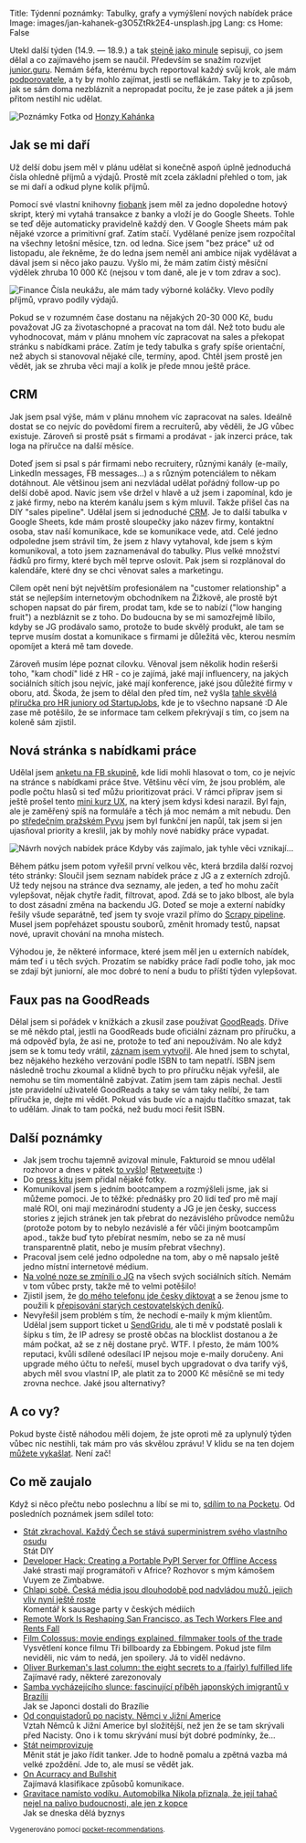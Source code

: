 Title: Týdenní poznámky: Tabulky, grafy a vymýšlení nových nabídek práce
Image: images/jan-kahanek-g3O5ZtRk2E4-unsplash.jpg
Lang: cs
Home: False


Utekl další týden (14.9. — 18.9.) a tak [stejně jako minule]({filename}/2020-09-11_tydenni-poznamky-media-a-metriky-z-prirucky.md) sepisuji, co jsem dělal a co zajímavého jsem se naučil. Především se snažím rozvíjet [junior.guru](https://junior.guru/). Nemám šéfa, kterému bych reportoval každý svůj krok, ale mám [podporovatele](https://junior.guru/donate/), a ty by mohlo zajímat, jestli se neflákám. Taky je to způsob, jak se sám doma nezbláznit a nepropadat pocitu, že je zase pátek a já jsem přitom nestihl nic udělat.

![Poznámky]({static}/images/jan-kahanek-g3O5ZtRk2E4-unsplash.jpg)
Fotka od [Honzy Kahánka](https://unsplash.com/@honza_kahanek)


## Jak se mi daří

Už delší dobu jsem měl v plánu udělat si konečně aspoň úplně jednoduchá čísla ohledně příjmů a výdajů. Prostě mít zcela základní přehled o tom, jak se mi daří a odkud plyne kolik příjmů.

Pomocí své vlastní knihovny [fiobank](https://github.com/honzajavorek/fiobank) jsem měl za jedno dopoledne hotový skript, který mi vytahá transakce z banky a vloží je do Google Sheets. Tohle se teď děje automaticky pravidelně každý den. V Google Sheets mám pak nějaké vzorce a primitivní graf. Zatím stačí. Vydělané peníze jsem rozpočítal na všechny letošní měsíce, tzn. od ledna. Sice jsem "bez práce" už od listopadu, ale řekněme, že do ledna jsem neměl ani ambice nijak vydělávat a dával jsem si něco jako pauzu. Vyšlo mi, že mám zatím čistý měsíční výdělek zhruba 10 000 Kč (nejsou v tom daně, ale je v tom zdrav a soc).

![Finance]({static}/images/finance.png)
Čísla neukážu, ale mám tady výborné koláčky. Vlevo podíly příjmů, vpravo podíly výdajů.

Pokud se v rozumném čase dostanu na nějakých 20-30 000 Kč, budu považovat JG za životaschopné a pracovat na tom dál. Než toto budu ale vyhodnocovat, mám v plánu mnohem víc zapracovat na sales a překopat stránku s nabídkami práce. Zatím je tedy tabulka s grafy spíše orientační, než abych si stanovoval nějaké cíle, termíny, apod. Chtěl jsem prostě jen vědět, jak se zhruba věci mají a kolik je přede mnou ještě práce.

## CRM

Jak jsem psal výše, mám v plánu mnohem víc zapracovat na sales. Ideálně dostat se co nejvíc do povědomí firem a recruiterů, aby věděli, že JG vůbec existuje. Zároveň si prostě psát s firmami a prodávat - jak inzerci práce, tak loga na příručce na další měsíce.

Doteď jsem si psal s pár firmami nebo recruitery, různými kanály (e-maily, LinkedIn messages, FB messages…) a s různým potenciálem to někam dotáhnout. Ale většinou jsem ani nezvládal udělat pořádný follow-up po delší době apod. Navíc jsem vše držel v hlavě a už jsem i zapomínal, kdo je z jaké firmy, nebo na kterém kanálu jsem s kým mluvil. Takže přišel čas na DIY "sales pipeline". Udělal jsem si jednoduché [CRM](https://cs.wikipedia.org/wiki/%C5%98%C3%ADzen%C3%AD_vztah%C5%AF_se_z%C3%A1kazn%C3%ADky). Je to další tabulka v Google Sheets, kde mám prostě sloupečky jako název firmy, kontaktní osoba, stav naší komunikace, kde se komunikace vede, atd. Celé jedno odpoledne jsem strávil tím, že jsem z hlavy vytahoval, kde jsem s kým komunikoval, a toto jsem zaznamenával do tabulky. Plus velké množství řádků pro firmy, které bych měl teprve oslovit. Pak jsem si rozplánoval do kalendáře, které dny se chci věnovat sales a marketingu.

Cílem opět není být největším profesionálem na "customer relationship" a stát se nejlepším internetovým obchodníkem na Žižkově, ale prostě být schopen napsat do pár firem, prodat tam, kde se to nabízí ("low hanging fruit") a nezbláznit se z toho. Do budoucna by se mi samozřejmě líbilo, kdyby se JG prodávalo samo, protože to bude skvělý produkt, ale tam se teprve musím dostat a komunikace s firmami je důležitá věc, kterou nesmím opomíjet a která mě tam dovede.

Zároveň musím lépe poznat cílovku. Věnoval jsem několik hodin rešerši toho, "kam chodí" lidé z HR - co je zajímá, jaké mají influencery, na jakých sociálních sítích jsou nejvíc, jaké mají konference, jaké jsou důležité firmy v oboru, atd. Škoda, že jsem to dělal den před tím, než vyšla [tahle skvělá příručka pro HR juniory od StartupJobs](https://www.startupjobs.cz/vzdelavani/pruvodce-hr-nejen-pro-juniory), kde je to všechno napsané :D Ale zase mě potěšilo, že se informace tam celkem překrývají s tím, co jsem na koleně sám zjistil.


## Nová stránka s nabídkami práce

Udělal jsem [anketu na FB skupině](https://www.facebook.com/groups/junior.guru/permalink/450085692581710/?__cft__[0]=AZWXv5Y3rLA-8V-LERTjr5LdtflChy3vCamVIp20oogoYab5MDUNO0QkCw69NDZHfU7LBquzztHohOvVrQv4zKB5BEXGIR-ah960G7EYEJGQ9mI5U60vxgwh2SOr9YRM3ZRkW7ztoq4ECtoTRJy44-O-jOS_FDBI1QsD7oudiI6B6FOejyyjC2sRknr3FmyNRH4&__tn__=%2CO%2CP-R), kde lidi mohli hlasovat o tom, co je nejvíc na stránce s nabídkami práce štve. Většinu věcí vím, že jsou problém, ale podle počtu hlasů si teď můžu prioritizovat práci. V rámci příprav jsem si ještě prošel tento [mini kurz UX](https://the-ux-mini-course.com/), na který jsem kdysi kdesi narazil. Byl fajn, ale je zaměřený spíš na formuláře a těch já moc nemám a mít nebudu. Den po [středečním pražském Pyvu](https://pyvo.cz/praha-pyvo/2020-09/) jsem byl funkční jen napůl, tak jsem si jen ujasňoval priority a kreslil, jak by mohly nové nabídky práce vypadat.

![Návrh nových nabídek práce]({static}/images/nabidky-prace-navrh.jpg)
Kdyby vás zajímalo, jak tyhle věci vznikají…

Během pátku jsem potom vyřešil první velkou věc, která brzdila další rozvoj této stránky: Sloučil jsem seznam nabídek práce z JG a z externích zdrojů. Už tedy nejsou na stránce dva seznamy, ale jeden, a teď ho mohu začít vylepšovat, nějak chytře řadit, filtrovat, apod. Zdá se to jako blbost, ale byla to dost zásadní změna na backendu JG. Doteď se moje a externí nabídky řešily všude separátně, teď jsem ty svoje vrazil přímo do [Scrapy pipeline](https://docs.scrapy.org/en/latest/topics/item-pipeline.html). Musel jsem popřeházet spoustu souborů, změnit hromady testů, napsat nové, upravit chování na mnoha místech.

Výhodou je, že některé informace, které jsem měl jen u externích nabídek, mám teď i u těch svých. Prozatím se nabídky práce řadí podle toho, jak moc se zdají být juniorní, ale moc dobré to není a budu to příští týden vylepšovat.


## Faux pas na GoodReads

Dělal jsem si pořádek v knížkách a zkusil zase používat [GoodReads](https://www.goodreads.com/). Dříve se mě někdo ptal, jestli na GoodReads bude oficiální záznam pro příručku, a má odpověď byla, že asi ne, protože to teď ani nepoužívám. No ale když jsem se k tomu tedy vrátil, [záznam jsem vytvořil](https://www.goodreads.com/book/show/55336121-p-ru-ka-o-hled-n-prvn-pr-ce-v-it?from_search=true&from_srp=true&qid=GPhvAHV2jx&rank=1). Ale hned jsem to schytal, bez nějakého hezkého verzování podle ISBN to tam nepatří. ISBN jsem následně trochu zkoumal a klidně bych to pro příručku nějak vyřešil, ale nemohu se tím momentálně zabývat. Zatím jsem tam zápis nechal. Jestli jste pravidelní uživatelé GoodReads a taky se vám taky nelíbí, že tam příručka je, dejte mi vědět. Pokud vás bude víc a najdu tlačítko smazat, tak to udělám. Jinak to tam počká, než budu moci řešit ISBN.


## Další poznámky

- Jak jsem trochu tajemně avizoval minule, Fakturoid se mnou udělal rozhovor a dnes v pátek [to vyšlo](https://www.fakturoid.cz/blog/2020/09/18/profil-zakaznika-junior-guru)! [Retweetujte](https://twitter.com/honzajavorek/status/1306877321924808705) :)
- Do [press kitu](https://junior.guru/press/) jsem přidal nějaké fotky.
- Komunikoval jsem s jedním bootcampem a rozmýšleli jsme, jak si můžeme pomoci. Je to těžké: přednášky pro 20 lidí teď pro mě mají malé ROI, oni mají mezinárodní studenty a JG je jen česky, success stories z jejich stránek jen tak přebrat do nezávislého průvodce nemůžu (protože potom by to nebylo nezávislé a fér vůči jiným bootcampům apod., takže buď tyto přebírat nesmím, nebo se za ně musí transparentně platit, nebo je musím přebrat všechny).
- Pracoval jsem celé jedno odpoledne na tom, aby o mě napsalo ještě jedno místní internetové médium.
- [Na volné noze se zmínili o JG](https://facebook.com/story.php?story_fbid=10157716805963862&id=104175623861&anchor_composer=false&ref=m_notif) na všech svých sociálních sítích. Nemám v tom vůbec prsty, takže mě to velmi potěšilo!
- Zjistil jsem, že [do mého telefonu jde česky diktovat](https://twitter.com/honzajavorek/status/1306620863861620739) a se ženou jsme to použili k [přepisování starých cestovatelských deníků](https://twitter.com/honzajavorek/status/1306621571751202819).
- Nevyřešil jsem problém s tím, že nechodí e-maily k mým klientům. Udělal jsem support ticket u [SendGridu](https://sendgrid.com/), ale ti mě v podstatě poslali k šípku s tím, že IP adresy se prostě občas na blocklist dostanou a že mám počkat, až se z něj dostane pryč. WTF. I přesto, že mám 100% reputaci, kvůli sdílené odesílací IP nejsou moje e-maily doručeny. Ani upgrade mého účtu to neřeší, musel bych upgradovat o dva tarify výš, abych měl svou vlastní IP, ale platit za to 2000 Kč měsíčně se mi tedy zrovna nechce. Jaké jsou alternativy?


## A co vy?

Pokud byste čistě náhodou měli dojem, že jste oproti mě za uplynulý týden vůbec nic nestihli, tak mám pro vás skvělou zprávu! V klidu se na ten dojem [můžete vykašlat]({filename}/2020-06-04_neni-to-zavod.md). Není zač!


## Co mě zaujalo

Když si něco přečtu nebo poslechnu a líbí se mi to, [sdílím to na Pocketu](https://getpocket.com/@honzajavorek). Od posledních poznámek jsem sdílel toto:

- [Stát zkrachoval. Každý Čech se stává superministrem svého vlastního osudu](https://nazory.aktualne.cz/stat-zkrachoval-kazdy-cech-se-stava-superministrem-sveho-vla/r~02071908f38711ea80e60cc47ab5f122/)<br>Stát DIY
- [Developer Hack: Creating a Portable PyPI Server for Offline Access](https://www.builtinafrica.io/blog-post/vuyisile-ndlovu-pypi)<br>Jaké strasti mají programátoři v Africe? Rozhovor s mým kámošem Vuyem ze Zimbabwe.
- [Chlapi sobě. Česká média jsou dlouhodobě pod nadvládou mužů, jejich vliv nyní ještě roste](https://denikn.cz/435936/chlapi-sobe-ceska-media-jsou-dlouhodobe-pod-nadvladou-muzu-jejich-vliv-nyni-jeste-roste/?ref=dnapp&cst=9640c5a6e9ab98fbe3d8245f9a321d370c028a48&fbclid=IwAR1Pr4YtW1FReWlEAf2FBIHZblo4g9xQ98gYSOsHn-tSDzQMI2xR648G4N0)<br>Komentář k sausage party v českých médiích
- [Remote Work Is Reshaping San Francisco, as Tech Workers Flee and Rents Fall](https://www.wsj.com/amp/articles/remote-work-is-reshaping-san-francisco-as-tech-workers-flee-and-rents-fall-11597413602#click=https://t.co/rUNGeV9Jyy)
- [Film Colossus: movie endings explained, filmmaker tools of the trade](https://filmcolossus.com/single-post/2018/02/25/Explaining-the-end-of-THREE-BILLBOARDS-OUTSIDE-EBBING-MISSOURI-the-theme-of-moral-ambiguity-how-endings-inform-the-story-and-whether-or-not-Mildred-kills-the-soldier)<br>Vysvětlení konce filmu Tři billboardy za Ebbingem. Pokud jste film neviděli, nic vám to nedá, jen spoilery. Já to viděl nedávno.
- [Oliver Burkeman's last column: the eight secrets to a (fairly) fulfilled life](https://t.co/eXFh7o7En5?ssr=true)<br>Zajímavé rady, některé zarezonovaly
- [Samba vycházejícího slunce: fascinující příběh japonských imigrantů v Brazílii](https://finmag.penize.cz/kaleidoskop/412998-samba-vychazejiciho-slunce-fascinujici-pribeh-japonskych-imigrantu-v-brazilii)<br>Jak se Japonci dostali do Brazílie
- [Od conquistadorů po nacisty. Němci v Jižní Americe](https://finmag.penize.cz/kaleidoskop/414362-od-conquistadoru-po-nacisty-nemci-v-jizni-americe)<br>Vztah Němců k Jižní Americe byl složitější, než jen že se tam skrývali před Nacisty. Ono i k tomu skrývání musí být dobré podmínky, že…
- [Stát neimprovizuje](https://medium.com/@adent/stat-neimprovizuje-fc50d4952fd6?source=rss-2d88645b5738------2)<br>Měnit stát je jako řídit tanker. Jde to hodně pomalu a zpětná vazba má velké zpoždění. Jde to, ale musí se vědět jak.
- [On Acurracy and Bullshit](https://almad.blog/essays/bullshit-persuasion/)<br>Zajímavá klasifikace způsobů komunikace.
- [Gravitace namísto vodíku. Automobilka Nikola přiznala, že její tahač nejel na palivo budoucnosti, ale jen z kopce](https://www.czechcrunch.cz/2020/09/gravitace-namisto-vodiku-automobilka-nikola-priznala-ze-jeji-tahac-nejel-na-palivo-budoucnosti-ale-jen-z-kopce/)<br>Jak se dneska dělá byznys

<small>Vygenerováno pomocí <a href="https://pypi.org/project/pocket-recommendations/">pocket-recommendations</a>.</small>
